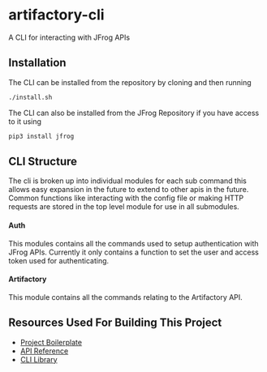 # artifactory-cli

A CLI for interacting with JFrog APIs

## Installation

The CLI can be installed from the repository by cloning and then running

```bash
./install.sh
```

The CLI can also be installed from the JFrog Repository if you have access to it using

```bash
pip3 install jfrog
```

## CLI Structure

The cli is broken up into individual modules for each sub command this allows easy expansion in the future to extend to other apis in the future. Common functions like interacting with the config file or making HTTP requests are stored in the top level module for use in all submodules.

#### Auth

This modules contains all the commands used to setup authentication with JFrog APIs. Currently it only contains a function to set the user and access token used for authenticating.

#### Artifactory

This module contains all the commands relating to the Artifactory API.

## Resources Used For Building This Project

- [Project Boilerplate](https://trstringer.com/easy-and-nice-python-cli/#funcmodulepy)
- [API Reference](https://www.jfrog.com/confluence/display/JFROG/Artifactory+REST+API)
- [CLI Library](https://click.palletsprojects.com/en/8.1.x/)
